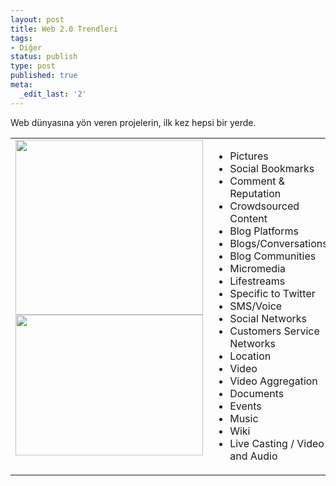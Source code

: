 ```yaml
---
layout: post
title: Web 2.0 Trendleri
tags:
- Diğer
status: publish
type: post
published: true
meta:
  _edit_last: '2'
---
```

Web dünyasına yön veren projelerin, ilk kez hepsi bir yerde.<br/>
<table cellspacing="0" cellpadding="0"><tr>
<td valign="top"><a href="/files/2008/08/web20_trends.jpg"><img class="alignnone size-medium wp-image-12" title="web20_trends" src="/files/2008/08/web20_trends-300x280.jpg" alt="" width="300" height="280" /></a><br/>
<a href="/files/2008/08/ia_webtrends_2007_2_1024_768.gif"><img src="/files/2008/08/ia_webtrends_2007_2_1024_768-300x225.gif" alt="" title="ia_webtrends_2007_2_1024_768" width="300" height="225" class="alignnone size-medium wp-image-22" /></a>
</td>
<td>
<ul>
	<li>Pictures</li>
	<li>Social Bookmarks</li>
	<li>Comment &amp; Reputation</li>
	<li>Crowdsourced Content</li>
	<li>Blog Platforms</li>
	<li>Blogs/Conversations</li>
	<li>Blog Communities</li>
	<li>Micromedia</li>
	<li>Lifestreams</li>
	<li>Specific to Twitter</li>
	<li>SMS/Voice</li>
	<li>Social Networks</li>
	<li>Customers Service Networks</li>
	<li>Location</li>
	<li>Video</li>
	<li>Video Aggregation</li>
	<li>Documents</li>
	<li>Events</li>
	<li>Music</li>
	<li>Wiki</li>
	<li>Live Casting / Video and Audio</li>
</ul>
</td>
</tr></table>
